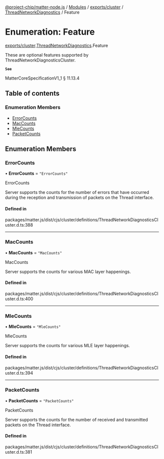 [@project-chip/matter-node.js](../README.md) / [Modules](../modules.md) / [exports/cluster](../modules/exports_cluster.md) / [ThreadNetworkDiagnostics](../modules/exports_cluster.ThreadNetworkDiagnostics.md) / Feature

# Enumeration: Feature

[exports/cluster](../modules/exports_cluster.md).[ThreadNetworkDiagnostics](../modules/exports_cluster.ThreadNetworkDiagnostics.md).Feature

These are optional features supported by ThreadNetworkDiagnosticsCluster.

**`See`**

MatterCoreSpecificationV1_1 § 11.13.4

## Table of contents

### Enumeration Members

- [ErrorCounts](exports_cluster.ThreadNetworkDiagnostics.Feature.md#errorcounts)
- [MacCounts](exports_cluster.ThreadNetworkDiagnostics.Feature.md#maccounts)
- [MleCounts](exports_cluster.ThreadNetworkDiagnostics.Feature.md#mlecounts)
- [PacketCounts](exports_cluster.ThreadNetworkDiagnostics.Feature.md#packetcounts)

## Enumeration Members

### ErrorCounts

• **ErrorCounts** = ``"ErrorCounts"``

ErrorCounts

Server supports the counts for the number of errors that have occurred during the reception and transmission
of packets on the Thread interface.

#### Defined in

packages/matter.js/dist/cjs/cluster/definitions/ThreadNetworkDiagnosticsCluster.d.ts:388

___

### MacCounts

• **MacCounts** = ``"MacCounts"``

MacCounts

Server supports the counts for various MAC layer happenings.

#### Defined in

packages/matter.js/dist/cjs/cluster/definitions/ThreadNetworkDiagnosticsCluster.d.ts:400

___

### MleCounts

• **MleCounts** = ``"MleCounts"``

MleCounts

Server supports the counts for various MLE layer happenings.

#### Defined in

packages/matter.js/dist/cjs/cluster/definitions/ThreadNetworkDiagnosticsCluster.d.ts:394

___

### PacketCounts

• **PacketCounts** = ``"PacketCounts"``

PacketCounts

Server supports the counts for the number of received and transmitted packets on the Thread interface.

#### Defined in

packages/matter.js/dist/cjs/cluster/definitions/ThreadNetworkDiagnosticsCluster.d.ts:381
